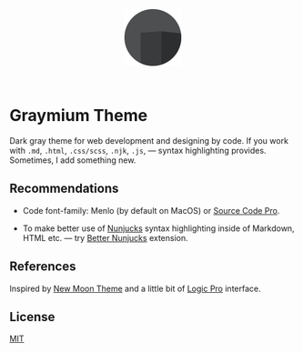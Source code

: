 <p align="center">
 <img width="100px" height="100px" src="images/graymium-vector.png" align="center" alt="Icon" />
</p><br>

# Graymium Theme

Dark gray theme for web development and designing by code. If you work with `.md`, `.html`, `.css/scss`, `.njk`, `.js`,  — syntax highlighting provides. Sometimes, I add something new.

## Recommendations

* Code font-family: Menlo (by default on MacOS) or [Source Code Pro](https://github.com/adobe-fonts/source-code-pro).

* To make better use of [Nunjucks](https://mozilla.github.io/nunjucks/) syntax highlighting inside of Markdown, HTML etc. — try [Better Nunjucks](https://marketplace.visualstudio.com/items?itemName=ginfuru.better-nunjucks) extension.

## References

Inspired by [New Moon Theme](https://github.com/taniarascia/new-moon) and a little bit of [Logic Pro](https://www.apple.com/ua/logic-pro/) interface.

## License

[MIT](LICENSE)
